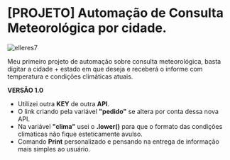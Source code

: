 <h1><b>[PROJETO] Automação de Consulta Meteorológica por cidade.</h1></b>

<p align="left"> <img src="https://komarev.com/ghpvc/?username=elleres7&label=Profile%20views&color=0e75b6&style=flat" alt="elleres7" /> </p>

Meu primeiro projeto de automação sobre consulta meteorológica, basta digitar a cidade + estado em que deseja e receberá o informe com temperatura e condições climáticas atuais. 

<b>VERSÃO 1.0</b>

- Utilizei outra <b>KEY</b> de outra <b>API</b>.
- O link criando pela variável <b>"pedido"</b> se altera por conta dessa nova API.
- Na variável <b>"clima"</b> usei o <b>.lower()</b> para que o formato das condições climaticas não fique esteticamente avulso.
- Comando <b>Print</b> personalizado e pensando na entrega de informação mais simples ao usuário.
